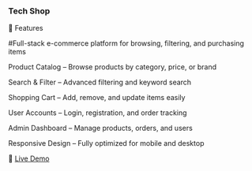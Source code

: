 ### Tech Shop 
🚀 Features

#Full-stack e-commerce platform for browsing, filtering,  and purchasing items

Product Catalog – Browse products by category, price, or brand

Search & Filter – Advanced filtering and keyword search

Shopping Cart – Add, remove, and update items easily

User Accounts – Login, registration, and order tracking

Admin Dashboard – Manage products, orders, and users

Responsive Design – Fully optimized for mobile and desktop

🚀 [Live Demo](https://techshop-alpha.vercel.app/)

